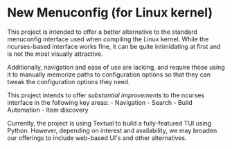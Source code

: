 # New Menuconfig (for Linux kernel)

This project is intended to offer a better alternative to the standard menuconfig
interface used when compiling the Linux kernel. While the ncurses-based interface works 
fine, it can be quite intimidating at first and is not the most visually attractive.

Additionally, navigation and ease of use are lacking, and require those using it to 
manually memorize paths to configuration options so that they can tweak the configuration
options they need.

This project intends to offer *substantial improvements* to the ncurses interface in the 
following key areas:
    - Navigation
    - Search
    - Build Automation
    - Item discovery

Currently, the project is using Textual to build a fully-featured TUI using Python. However,
depending on interest and availability, we may broaden our offerings to include web-based
UI's and other alternatives.
